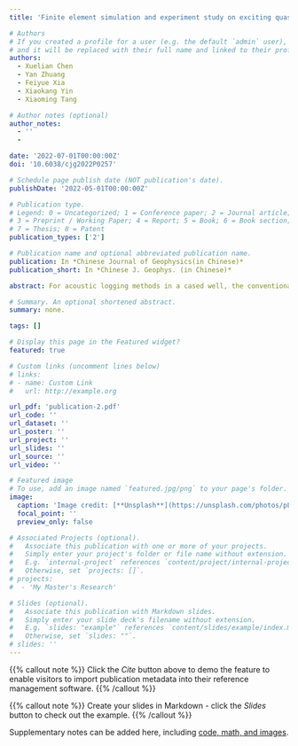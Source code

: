 ```yaml
---
title: 'Finite element simulation and experiment study on exciting quasi-SH wave circumferentially in the casing'

# Authors
# If you created a profile for a user (e.g. the default `admin` user), write the username (folder name) here
# and it will be replaced with their full name and linked to their profile.
authors:
  - Xuelian Chen
  - Yan Zhuang
  - Feiyue Xia
  - Xiaokang Yin
  - Xiaoming Tang

# Author notes (optional)
author_notes:
  - ''
  - 

date: '2022-07-01T00:00:00Z'
doi: '10.6038/cjg2022P0257'

# Schedule page publish date (NOT publication's date).
publishDate: '2022-05-01T00:00:00Z'

# Publication type.
# Legend: 0 = Uncategorized; 1 = Conference paper; 2 = Journal article;
# 3 = Preprint / Working Paper; 4 = Report; 5 = Book; 6 = Book section;
# 7 = Thesis; 8 = Patent
publication_types: ['2']

# Publication name and optional abbreviated publication name.
publication: In *Chinese Journal of Geophysics(in Chinese)*
publication_short: In *Chinese J. Geophys. (in Chinese)*

abstract: For acoustic logging methods in a cased well, the conventional working pattern is that the acoustic wave is excited in the mud and radiates into the casing, and then the casing wave is induced. This way is not eficient in heavy weight or gassy mud. This paper introduces the electromagnetic acoustic transducer (EMAT) based on Lorentz force mechanism into the cased well. The advantages of EMAT are that the quasi-SH waves can be induced in the casing directly without acoustic coupling between mud and casing. The quasi-SH waves are polarized in the axial direction and propagates circumferentially. Combining the COMSOL finite element simulation the Lorentz force type electromagnetic ultrasonic transducers are designed and optimized. Quasi SH0 and higher modes can be excited in the casing. The electromagnetic ultrasonic transducers based on the simulation results recorded the SH waves propagating circumferentially along the casing in the laboratory. In a well-bonded well, quasi-SH waves propagate along the casing circumferentially and leak energy into the cement behind the casing, and the leak quasi-SH waves can be reflected at the interface between cement and formation. Then the reflected waves can be coupled into the casing and received by the receivers. In hard and soft formation cased well models, the reflected waves are in opposite phases. Comparing with direct waves, the phase changes of reflected waves fully verify the propagation characteristics of quasi-SH waves.

# Summary. An optional shortened abstract.
summary: none.

tags: []

# Display this page in the Featured widget?
featured: true

# Custom links (uncomment lines below)
# links:
# - name: Custom Link
#   url: http://example.org

url_pdf: 'publication-2.pdf'
url_code: ''
url_dataset: ''
url_poster: ''
url_project: ''
url_slides: ''
url_source: ''
url_video: ''

# Featured image
# To use, add an image named `featured.jpg/png` to your page's folder.
image:
  caption: 'Image credit: [**Unsplash**](https://unsplash.com/photos/pLCdAaMFLTE)'
  focal_point: ''
  preview_only: false

# Associated Projects (optional).
#   Associate this publication with one or more of your projects.
#   Simply enter your project's folder or file name without extension.
#   E.g. `internal-project` references `content/project/internal-project/index.md`.
#   Otherwise, set `projects: []`.
# projects:
#  - 'My Master's Research'

# Slides (optional).
#   Associate this publication with Markdown slides.
#   Simply enter your slide deck's filename without extension.
#   E.g. `slides: "example"` references `content/slides/example/index.md`.
#   Otherwise, set `slides: ""`.
# slides: ''
---
```


{{% callout note %}}
Click the _Cite_ button above to demo the feature to enable visitors to import publication metadata into their reference management software.
{{% /callout %}}

{{% callout note %}}
Create your slides in Markdown - click the _Slides_ button to check out the example.
{{% /callout %}}

Supplementary notes can be added here, including [code, math, and images](https://wowchemy.com/docs/writing-markdown-latex/).
